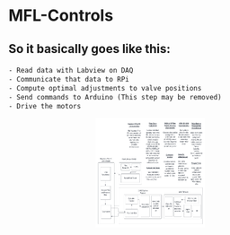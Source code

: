 # MFL-Controls

## So it basically goes like this:
    - Read data with Labview on DAQ
    - Communicate that data to RPi
    - Compute optimal adjustments to valve positions
    - Send commands to Arduino (This step may be removed)
    - Drive the motors

<p align = "center">
<img src = "https://github.com/BioLab-Controls/MFL-Controls/blob/main/assets/MFL-1.png" width = "195" height = "195"/>
</p>

